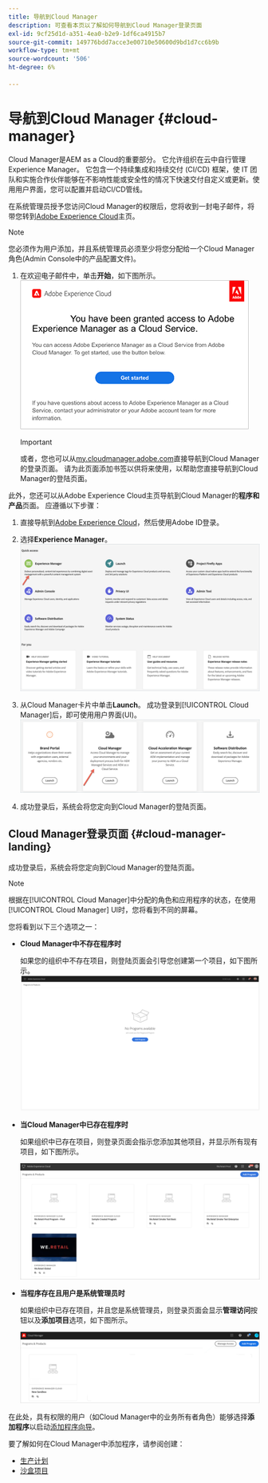 ```yaml
---
title: 导航到Cloud Manager
description: 可查看本页以了解如何导航到Cloud Manager登录页面
exl-id: 9cf25d1d-a351-4ea0-b2e9-1df6ca4915b7
source-git-commit: 149776bdd7acce3e00710e50600d9bd1d7cc6b9b
workflow-type: tm+mt
source-wordcount: '506'
ht-degree: 6%

---
```


# 导航到Cloud Manager {#cloud-manager}

Cloud Manager是AEM as a Cloud的重要部分。 它允许组织在云中自行管理Experience Manager。 它包含一个持续集成和持续交付 (CI/CD) 框架，使 IT 团队和实施合作伙伴能够在不影响性能或安全性的情况下快速交付自定义或更新。使用用户界面，您可以配置并启动CI/CD管线。

在系统管理员授予您访问Cloud Manager的权限后，您将收到一封电子邮件，将带您转到[Adobe Experience Cloud](https://experience.adobe.com)主页。

>[!NOTE]
>您必须作为用户添加，并且系统管理员必须至少将您分配给一个Cloud Manager角色(Admin Console中的产品配置文件)。

1. 在欢迎电子邮件中，单击&#x200B;**开始**，如下图所示。
   ![](/help/onboarding/what-is-required/assets/get-started-email.png)


   >[!IMPORTANT]
   >或者，您也可以从[my.cloudmanager.adobe.com](https://my.cloudmanager.adobe.com/)直接导航到Cloud Manager的登录页面。 请为此页面添加书签以供将来使用，以帮助您直接导航到Cloud Manager的登陆页面。

此外，您还可以从Adobe Experience Cloud主页导航到Cloud Manager的&#x200B;**程序和产品**&#x200B;页面。 应遵循以下步骤：

1. 直接导航到[Adobe Experience Cloud](https://experience.adobe.com)，然后使用Adobe ID登录。

1. 选择&#x200B;**Experience Manager**。
   ![](/help/implementing/cloud-manager/getting-access-to-aem-in-cloud/assets/landing-page1.png)

1. 从Cloud Manager卡片中单击&#x200B;**Launch**。 成功登录到[!UICONTROL Cloud Manager]后，即可使用用户界面(UI)。
   ![](/help/implementing/cloud-manager/getting-access-to-aem-in-cloud/assets/landing-page2.png)

1. 成功登录后，系统会将您定向到Cloud Manager的登陆页面。


## Cloud Manager登录页面 {#cloud-manager-landing}

成功登录后，系统会将您定向到Cloud Manager的登陆页面。

>[!NOTE]
>根据在[!UICONTROL Cloud Manager]中分配的角色和应用程序的状态，在使用[!UICONTROL Cloud Manager] UI时，您将看到不同的屏幕。

您将看到以下三个选项之一：

* **Cloud Manager中不存在程序时**

   如果您的组织中不存在项目，则登陆页面会引导您创建第一个项目，如下图所示。
   ![](/help/implementing/cloud-manager/getting-access-to-aem-in-cloud/assets/first_timelogin0.png)

* **当Cloud Manager中已存在程序时**

   如果组织中已存在项目，则登录页面会指示您添加其他项目，并显示所有现有项目，如下图所示。

   ![](/help/implementing/cloud-manager/getting-access-to-aem-in-cloud/assets/first_timelogin1.png)

* **当程序存在且用户是系统管理员时**

   如果组织中已存在项目，并且您是系统管理员，则登录页面会显示&#x200B;**管理访问**&#x200B;按钮以及&#x200B;**添加项目**&#x200B;选项，如下图所示。

   ![](/help/implementing/cloud-manager/getting-access-to-aem-in-cloud/assets/admin-console-4.png)

在此处，具有权限的用户（如Cloud Manager中的业务所有者角色）能够选择&#x200B;**添加程序**&#x200B;以启动[添加程序向导](https://experienceleague.adobe.com/docs/experience-manager-cloud-service/onboarding/getting-access/production-programs/creating-production-program.html?lang=en#getting-access)。

要了解如何在Cloud Manager中添加程序，请参阅创建：

* [生产计划](https://experienceleague.adobe.com/docs/experience-manager-cloud-service/implementing/using-cloud-manager/production-programs/creating-production-program.html?lang=en)
* [沙盒项目](https://experienceleague.adobe.com/docs/experience-manager-cloud-service/implementing/using-cloud-manager/sandbox-programs/creating-sandbox-program.html?lang=en)
